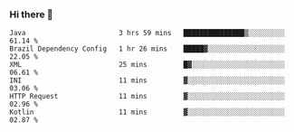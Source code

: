 ### Hi there 👋

<!--START_SECTION:waka-->

```text
Java                       3 hrs 59 mins   ███████████████▒░░░░░░░░░   61.14 %
Brazil Dependency Config   1 hr 26 mins    █████▓░░░░░░░░░░░░░░░░░░░   22.05 %
XML                        25 mins         █▓░░░░░░░░░░░░░░░░░░░░░░░   06.61 %
INI                        11 mins         ▓░░░░░░░░░░░░░░░░░░░░░░░░   03.06 %
HTTP Request               11 mins         ▓░░░░░░░░░░░░░░░░░░░░░░░░   02.96 %
Kotlin                     11 mins         ▓░░░░░░░░░░░░░░░░░░░░░░░░   02.87 %
```

<!--END_SECTION:waka-->

<!--
**jerry-shao/jerry-shao** is a ✨ _special_ ✨ repository because its `README.md` (this file) appears on your GitHub profile.

Here are some ideas to get you started:

- 🔭 I’m currently working on ...
- 🌱 I’m currently learning ...
- 👯 I’m looking to collaborate on ...
- 🤔 I’m looking for help with ...
- 💬 Ask me about ...
- 📫 How to reach me: ...
- 😄 Pronouns: ...
- ⚡ Fun fact: ...
-->
